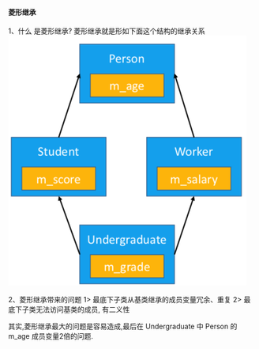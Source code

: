 #### 菱形继承


1、什么 是菱形继承? 
菱形继承就是形如下面这个结构的继承关系
![](/assets/Snip20190129_2.png)

2、菱形继承带来的问题
1> 最底下子类从基类继承的成员变量冗余、重复
2> 最底下子类无法访问基类的成员, 有二义性


其实,菱形继承最大的问题是容易造成,最后在 Undergraduate 中 Person 的m_age 成员变量2倍的问题. 

 
